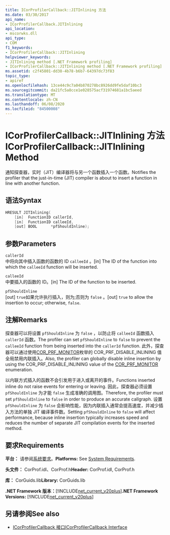 ```yaml
---
title: ICorProfilerCallback::JITInlining 方法
ms.date: 03/30/2017
api_name:
- ICorProfilerCallback.JITInlining
api_location:
- mscorwks.dll
api_type:
- COM
f1_keywords:
- ICorProfilerCallback::JITInlining
helpviewer_keywords:
- JITInlining method [.NET Framework profiling]
- ICorProfilerCallback::JITInlining method [.NET Framework profiling]
ms.assetid: c2f45801-dd38-4b78-b6b7-64397dc73f83
topic_type:
- apiref
ms.openlocfilehash: 13ce44c9c7a04b870278bc8926dd9fe5daf10bc3
ms.sourcegitcommit: da21fc5a8cce1e028575acf31974681a1bc5aeed
ms.translationtype: MT
ms.contentlocale: zh-CN
ms.lasthandoff: 06/08/2020
ms.locfileid: "84500008"
---
```

# <a name="icorprofilercallbackjitinlining-method"></a><span data-ttu-id="f309c-102">ICorProfilerCallback::JITInlining 方法</span><span class="sxs-lookup"><span data-stu-id="f309c-102">ICorProfilerCallback::JITInlining Method</span></span>
<span data-ttu-id="f309c-103">通知探查器，实时（JIT）编译器将与另一个函数插入一个函数。</span><span class="sxs-lookup"><span data-stu-id="f309c-103">Notifies the profiler that the just-in-time (JIT) compiler is about to insert a function in line with another function.</span></span>  
  
## <a name="syntax"></a><span data-ttu-id="f309c-104">语法</span><span class="sxs-lookup"><span data-stu-id="f309c-104">Syntax</span></span>  
  
```cpp  
HRESULT JITInlining(  
    [in]  FunctionID callerId,  
    [in]  FunctionID calleeId,  
    [out] BOOL      *pfShouldInline);  
```  
  
## <a name="parameters"></a><span data-ttu-id="f309c-105">参数</span><span class="sxs-lookup"><span data-stu-id="f309c-105">Parameters</span></span>  
 `callerId`  
 <span data-ttu-id="f309c-106">中将向其中插入函数的函数的 ID `calleeId` 。</span><span class="sxs-lookup"><span data-stu-id="f309c-106">[in] The ID of the function into which the `calleeId` function will be inserted.</span></span>  
  
 `calleeId`  
 <span data-ttu-id="f309c-107">中要插入的函数的 ID。</span><span class="sxs-lookup"><span data-stu-id="f309c-107">[in] The ID of the function to be inserted.</span></span>  
  
 `pfShouldInline`  
 <span data-ttu-id="f309c-108">[out] `true`如果允许执行插入，则为;否则为 `false` 。</span><span class="sxs-lookup"><span data-stu-id="f309c-108">[out] `true` to allow the insertion to occur; otherwise, `false`.</span></span>  
  
## <a name="remarks"></a><span data-ttu-id="f309c-109">注解</span><span class="sxs-lookup"><span data-stu-id="f309c-109">Remarks</span></span>  
 <span data-ttu-id="f309c-110">探查器可以将设置 `pfShouldInline` 为 `false` ，以防止将 `calleeId` 函数插入 `callerId` 函数。</span><span class="sxs-lookup"><span data-stu-id="f309c-110">The profiler can set `pfShouldInline` to `false` to prevent the `calleeId` function from being inserted into the `callerId` function.</span></span> <span data-ttu-id="f309c-111">此外，探查器可以通过使用[COR_PRF_MONITOR](cor-prf-monitor-enumeration.md)枚举的 COR_PRF_DISABLE_INLINING 值全局禁用内联插入。</span><span class="sxs-lookup"><span data-stu-id="f309c-111">Also, the profiler can globally disable inline insertion by using the COR_PRF_DISABLE_INLINING value of the [COR_PRF_MONITOR](cor-prf-monitor-enumeration.md) enumeration.</span></span>  
  
 <span data-ttu-id="f309c-112">以内联方式插入的函数不会引发用于进入或离开的事件。</span><span class="sxs-lookup"><span data-stu-id="f309c-112">Functions inserted inline do not raise events for entering or leaving.</span></span> <span data-ttu-id="f309c-113">因此，探查器必须设置 `pfShouldInline` 为才能 `false` 生成准确的调用图。</span><span class="sxs-lookup"><span data-stu-id="f309c-113">Therefore, the profiler must set `pfShouldInline` to `false` in order to produce an accurate callgraph.</span></span> <span data-ttu-id="f309c-114">设置 `pfShouldInline` 为 `false` 会影响性能，因为内联插入通常会提高速度，并减少插入方法的单独 JIT 编译事件数。</span><span class="sxs-lookup"><span data-stu-id="f309c-114">Setting `pfShouldInline` to `false` will affect performance, because inline insertion typically increases speed and reduces the number of separate JIT compilation events for the inserted method.</span></span>  
  
## <a name="requirements"></a><span data-ttu-id="f309c-115">要求</span><span class="sxs-lookup"><span data-stu-id="f309c-115">Requirements</span></span>  
 <span data-ttu-id="f309c-116">**平台：** 请参阅[系统要求](../../get-started/system-requirements.md)。</span><span class="sxs-lookup"><span data-stu-id="f309c-116">**Platforms:** See [System Requirements](../../get-started/system-requirements.md).</span></span>  
  
 <span data-ttu-id="f309c-117">**头文件：** CorProf.idl、CorProf.h</span><span class="sxs-lookup"><span data-stu-id="f309c-117">**Header:** CorProf.idl, CorProf.h</span></span>  
  
 <span data-ttu-id="f309c-118">**库：** CorGuids.lib</span><span class="sxs-lookup"><span data-stu-id="f309c-118">**Library:** CorGuids.lib</span></span>  
  
 <span data-ttu-id="f309c-119">**.NET Framework 版本：**[!INCLUDE[net_current_v20plus](../../../../includes/net-current-v20plus-md.md)]</span><span class="sxs-lookup"><span data-stu-id="f309c-119">**.NET Framework Versions:** [!INCLUDE[net_current_v20plus](../../../../includes/net-current-v20plus-md.md)]</span></span>  
  
## <a name="see-also"></a><span data-ttu-id="f309c-120">另请参阅</span><span class="sxs-lookup"><span data-stu-id="f309c-120">See also</span></span>

- [<span data-ttu-id="f309c-121">ICorProfilerCallback 接口</span><span class="sxs-lookup"><span data-stu-id="f309c-121">ICorProfilerCallback Interface</span></span>](icorprofilercallback-interface.md)
